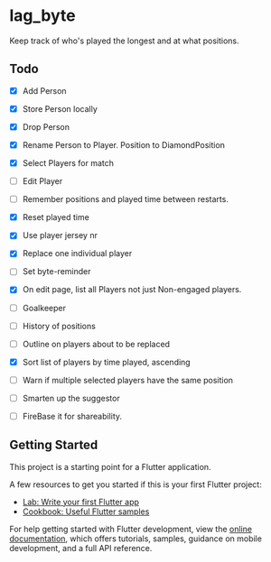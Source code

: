# lag_byte

Keep track of who's played the longest and at what positions. 


## Todo

- [x] Add Person
- [x] Store Person locally
- [x] Drop Person
- [x] Rename Person to Player. Position to DiamondPosition
- [x] Select Players for match
- [ ] Edit Player
- [ ] Remember positions and played time between restarts.
- [x] Reset played time
- [x] Use player jersey nr
- [x] Replace one individual player
- [ ] Set byte-reminder
- [x] On edit page, list all Players not just Non-engaged players. 
- [ ] Goalkeeper
- [ ] History of positions
- [ ] Outline on players about to be replaced
- [x] Sort list of players by time played, ascending
- [ ] Warn if multiple selected players have the same position
- [ ] Smarten up the suggestor
- [ ] FireBase it for shareability.


## Getting Started

This project is a starting point for a Flutter application.

A few resources to get you started if this is your first Flutter project:

- [Lab: Write your first Flutter app](https://docs.flutter.dev/get-started/codelab)
- [Cookbook: Useful Flutter samples](https://docs.flutter.dev/cookbook)

For help getting started with Flutter development, view the
[online documentation](https://docs.flutter.dev/), which offers tutorials,
samples, guidance on mobile development, and a full API reference.
